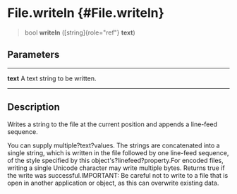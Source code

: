 File.writeln {#File.writeln}
============

> bool **writeln** ([string]{role="ref"} **text**)

Parameters
----------

  ---------- ------------------------------
  **text**   A text string to be written.
  ---------- ------------------------------

Description
-----------

Writes a string to the file at the current position and appends a
line-feed sequence.

You can supply multiple?text?values. The strings are concatenated into a
single string, which is written in the file followed by one line-feed
sequence, of the style specified by this object\'s?linefeed?property.For
encoded files, writing a single Unicode character may write multiple
bytes. Returns true if the write was successful.IMPORTANT: Be careful
not to write to a file that is open in another application or object, as
this can overwrite existing data.
